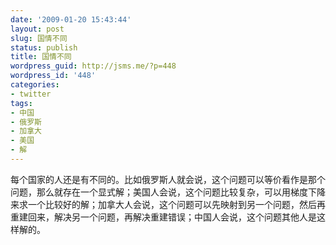 ```yaml
---
date: '2009-01-20 15:43:44'
layout: post
slug: 国情不同
status: publish
title: 国情不同
wordpress_guid: http://jsms.me/?p=448
wordpress_id: '448'
categories:
- twitter
tags:
- 中国
- 俄罗斯
- 加拿大
- 美国
- 解
---
```


每个国家的人还是有不同的。比如俄罗斯人就会说，这个问题可以等价看作是那个问题，那么就存在一个显式解；美国人会说，这个问题比较复杂，可以用梯度下降来求一个比较好的解；加拿大人会说，这个问题可以先映射到另一个问题，然后再重建回来，解决另一个问题，再解决重建错误；中国人会说，这个问题其他人是这样解的。
